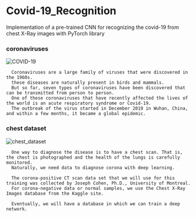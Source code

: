 # Covid-19_Recognition
Implementation of a pre-trained CNN for recognizing the covid-19 from chest X-Ray images with PyTorch library

### coronaviruses
![COVID-19](https://user-images.githubusercontent.com/85555218/127903018-7cd2ee42-7e15-4988-88ee-7ad6addfc347.png)

      Coronaviruses are a large family of viruses that were discovered in the 1960s. 
      these diseases are naturally present in birds and mammals. 
      But so far, seven types of coronaviruses have been discovered that can be transmitted from person to person. 
      One of these coronaviruses that have recently affected the lives of the world is an acute respiratory syndrome or Covid-19. 
      The outbreak of the virus started in December 2019 in Wuhan, China, and within a few months, it became a global epidemic.

### chest dataset
![chest_dataset](https://user-images.githubusercontent.com/85555218/127903321-afd46702-a945-4d69-af17-01596cf4ff6d.png)

      One way to diagnose the disease is to have a chest scan. That is, the chest is photographed and the health of the lungs is carefully monitored.
      Naturally, we need data to diagnose corona with deep learning. 
      
      The corona-positive CT scan data set that we will use for this training was collected by Joseph Cohen, Ph.D., University of Montreal.
      For corona-negative data or normal samples, we use the Chest X-Ray Images database from the Kaggle site. 

      Eventually, we will have a database in which we can train a deep network.
